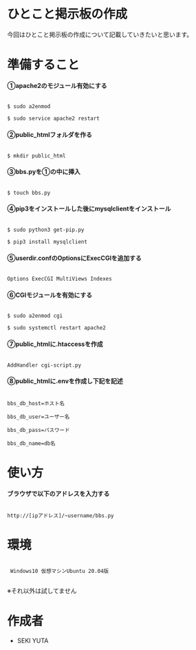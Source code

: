 # ひとこと掲示板の作成
今回はひとこと掲示板の作成について記載していきたいと思います。

# 準備すること

#### ①apache2のモジュール有効にする

```

$ sudo a2enmod

$ sudo service apache2 restart

```

#### ②public_htmlフォルダを作る

```

$ mkdir public_html

```

#### ③bbs.pyを①の中に挿入

```

$ touch bbs.py

```

#### ④pip3をインストールした後にmysqlclientをインストール

```

$ sudo python3 get-pip.py
 
$ pip3 install mysqlclient

```
 
#### ⑤userdir.confのOptionsにExecCGIを追加する

```

Options ExecCGI MultiViews Indexes

```

#### ⑥CGIモジュールを有効にする

```

$ sudo a2enmod cgi

$ sudo systemctl restart apache2

```

#### ⑦public_htmlに.htaccessを作成

```

AddHandler cgi-script.py

```

#### ⑧public_htmlに.envを作成し下記を記述

```

bbs_db_host=ホスト名

bbs_db_user=ユーザー名

bbs_db_pass=パスワード

bbs_db_name=db名

```

# 使い方

#### ブラウザで以下のアドレスを入力する

```

http://[ipアドレス]/~username/bbs.py

```

# 環境
```

 Windows10 仮想マシンUbuntu 20.04版
 
```

※それ以外は試してません

# 作成者
* SEKI YUTA
